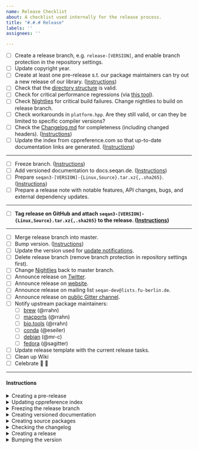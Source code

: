 ```yaml
---
name: Release Checklist
about: A checklist used internally for the release process.
title: "#.#.# Release"
labels: ''
assignees: ''

---
```


- [ ] Create a release branch, e.g. `release-[VERSION]`, and enable branch protection in the repository settings.
- [ ] Update copyright year.
- [ ] Create at least one pre-release s.t. our package maintainers can try out a new release of our library. ([Instructions](#prerelease))
- [ ] Check that the [directory structure](https://github.com/seqan/seqan3/blob/master/doc/setup/quickstart_cmake/index.md) is valid.
- [ ] Check for critical performance regressions (via [this tool](https://github.com/wvandertoorn/cmp_benchmarks)).
- [ ] Check [Nightlies](https://cdash.seqan.de/index.php?project=SeqAn3) for critical build failures. Change nightlies to build on release branch.
- [ ] Check workarounds in `platform.hpp`. Are they still valid, or can they be limited to specific compiler versions?
- [ ] Check the [Changelog.md](https://github.com/seqan/seqan3/blob/master/CHANGELOG.md) for completeness (including changed headers). ([Instructions](#changelog))
- [ ] Update the index from cppreference.com so that up-to-date documentation links are generated. ([Instructions](#cppreference))

---

- [ ] Freeze branch. ([Instructions](#freeze))
- [ ] Add versioned documentation to docs.seqan.de. ([Instructions](#versioned-docs))
- [ ] Prepare `seqan3-[VERSION]-{Linux,Source}.tar.xz{,.sha265}`. ([Instructions](#packaging))
- [ ] Prepare a release note with notable features, API changes, bugs, and external dependency updates.

---

- [ ] **Tag release on GitHub and attach `seqan3-[VERSION]-{Linux,Source}.tar.xz{,.sha265}` to the release. ([Instructions](#release))**

---

- [ ] Merge release branch into master.
- [ ] Bump version. ([Instructions](#version-bump))
- [ ] Update the version used for [update notifications](https://github.com/OpenMS/usage_plots/blob/master/seqan_versions.txt).
- [ ] Delete release branch (remove branch protection in repository settings first).
- [ ] Change [Nightlies](https://cdash.seqan.de/index.php?project=SeqAn3) back to master branch.
- [ ] Announce release on [Twitter](https://twitter.com/seqanlib).
- [ ] Announce release on [website](https://www.seqan.de).
- [ ] Announce release on mailing list `seqan-dev@lists.fu-berlin.de`.
- [ ] Announce release on [public Gitter channel](https://gitter.im/seqan/Lobby).
- [ ] Notify upstream package maintainers:
  - [ ] [brew](https://github.com/brewsci/homebrew-bio/tree/develop/Formula/seqan%403.rb) (@rrahn)
  - [ ] [macports](https://github.com/macports/macports-ports/tree/master/science/seqan3/Portfile) (@rrahn)
  - [ ] [bio.tools](https://bio.tools/seqan) (@rrahn)
  - [ ] [conda](https://github.com/bioconda/bioconda-recipes/tree/master/recipes/seqan3) (@eseiler)
  - [ ] [debian](https://tracker.debian.org/pkg/seqan3) (@mr-c)
  - [ ] [fedora](https://src.fedoraproject.org/rpms/seqan3) (@sagitter)
- [ ] Update release template with the current release tasks.
- [ ] Clean up Wiki
- [ ] Celebrate :tada: :beer:

---

#### Instructions

<a name="prerelease"></a>
<details><summary>Creating a pre-release</summary><br>

GitHub is not able to create annotated releases (https://github.com/seqan/product_backlog/issues/159), so we have to manually sign the release.
Make sure you have set up [signed commits](https://docs.github.com/en/free-pro-team@latest/github/authenticating-to-github/signing-commits).
```bash
git checkout release-[VERSION]
git tag -s [VERSION]-rc.[RC] # e.g. 3.1.0-rc.1
git push upstream [VERSION]-rc.[RC]
```

You will need to provide a tag message. Since this is a pre-release, it can be as simple as `Tag 3.1.0-rc.1`.

Now follow the [packaging instructions](#packaging) to create `seqan3-[VERSION]-rc.[RC]-{Linux,Source}.tar.xz{,.sha265}`.

Go to https://github.com/seqan/seqan3/releases and create a new release using the created tag and attach the source packages.

:warning: **Make sure to set the tick for "This is a pre-release"** :warning:

Once again, the release message can be simply something along the lines of:
```
This is the first release candidate for SeqAn 3.0.3

You can find a list of changes in our [changelog](https://docs.seqan.de/seqan/3.0.3/about_changelog.html).
```

Afterwards, bump the succeeding release candidate number in the release branch: [include/seqan3/version.hpp](https://github.com/seqan/seqan3/blob/3.0.2/include/seqan3/version.hpp#L19-L24).

</details>
<a name="cppreference"></a>
<details><summary>Updating cppreference index</summary><br>

Check for [new releases](https://github.com/PeterFeicht/cppreference-doc/releases) and update the link and hash in [test/documentation/seqan3-doxygen.cmake](https://github.com/seqan/seqan3/blob/b0b279689fa65c2431a5162f2d8acc3ca663f72d/test/documentation/seqan3-doxygen.cmake#L37).
You can compute the hash via `wget -O- <link to html book> | sha256sum`.

</details>
<a name="freeze"></a>
<details><summary>Freezing the release branch</summary><br>

- Make sure all PRs that should be merged are merged.
- Set `SEQAN3_RELEASE_CANDIDATE` to `0` [include/seqan3/version.hpp](https://github.com/seqan/seqan3/blob/3.0.2/include/seqan3/version.hpp#L19-L24).
- This should be the last commit before the release.

</details>
<a name="versioned-docs"></a>
<details><summary>Creating versioned documentation</summary><br>

1. Checkout the release tag and build documentation.
2. Create a #.#.# directory for the release in `/web/docs.seqan.de/htdocs/seqan/`
3. Copy everything from the build (`doc_usr/html/*`) into the directory.
4. Alter the file `/web/docs.seqan.de/htdocs/seqan3.html` with a link to the new documentation build.

</details>
<a name="packaging"></a>
<details><summary>Creating source packages</summary><br>

Use a new clone of the repository.
```bash
git clone https://github.com/seqan/seqan3.git
cd seqan3
git checkout release-[VERSION] # version/branch to pack
git submodule update --init

mkdir ../package-build
cd ../package-build

cmake ../seqan3 # configure
cpack # builds binary package, e.g. seqan3-[VERSION]-Linux.tar.xz{,.sha265}
cmake --build . --target package_source # builds source package, e.g. seqan3-[VERSION]-Source.tar.xz{,.sha265}
```

Note: Do not use `git clone --recurse-submodules https://github.com/seqan/seqan3.git` because it will recursively pull sub-submodules!

</details>
<a name="changelog"></a>
<details><summary>Checking the changelog</summary><br>

- List all supported compiler, also add to https://docs.seqan.de/seqan/3-master-user/about_api.html#autotoc_md35.
- Check that all links are consistent, e.g., `[\#2540](https://github.com/seqan/seqan3/pull/2538)`:
  - Search `(\[\\#)(\d+)(\]\(.+?)(\d+)(\))` and replace `$1$2$3$2$5` (i.e., replace link issue-id by the displayed id).

</details>
<a name="release"></a>
<details><summary>Creating a release</summary><br>

GitHub is not able to create annotated releases (https://github.com/seqan/product_backlog/issues/159), so we have to manually sign the release.
Make sure you have set up [signed commits](https://docs.github.com/en/free-pro-team@latest/github/authenticating-to-github/signing-commits).
```bash
git checkout release-[VERSION]
git tag -s [VERSION]
git push upstream [VERSION]
```

You will need to provide a tag message. We use the first sentences of the release note:

E.g. (see https://github.com/seqan/seqan3/tags)
```
SeqAn 3.0.2 Release


Despite all circumstances, we are excited to present a new update of our SeqAn library.
We present some great new features and also a lot of usability improvements.
Among others, this release will fully comply with the final C++-20 standard.

:warning: In this release we harmonised the algorithm configurations for a better user experience.
This, much like 2020, will break a lot of code. But rest assured that the changes are easy to apply and are worth every bit. :smile:

You can find a comprehensive list of the changes in our [changelog](https://docs.seqan.de/seqan/3.0.2/about_changelog.html).
```

</details>
<a name="version-bump"></a>
<details><summary>Bumping the version</summary><br>

- Bump succeeding version number in the master branch: [include/seqan3/version.hpp](https://github.com/seqan/seqan3/blob/3.0.2/include/seqan3/version.hpp#L19-L24).
- The `SEQAN3_RELEASE_CANDIDATE` must be set to `1` as `0` indicates a stable release.
- Bump the latest stable version number of the API-Stability test in master: [test/api_stability/CMakeLists.txt](https://github.com/seqan/seqan3/blob/3.0.3/test/api_stability/CMakeLists.txt#L10).

</details>

